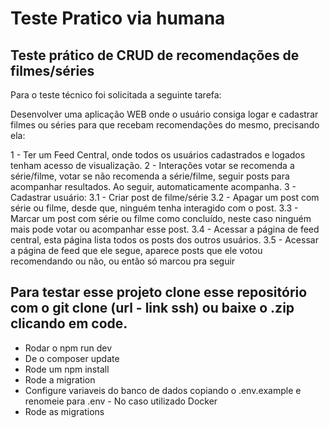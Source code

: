 # Teste Pratico via humana

## Teste prático de CRUD de recomendações de filmes/séries

Para o teste técnico foi solicitada a seguinte tarefa:

Desenvolver uma aplicação WEB onde o usuário consiga logar e cadastrar filmes ou séries para que recebam recomendações do mesmo, precisando ela:

1 - Ter um Feed Central, onde todos os usuários cadastrados e logados tenham acesso de visualização.
2 - Interações votar se recomenda a série/filme, votar se não recomenda a série/filme, seguir posts para acompanhar resultados.
Ao seguir, automaticamente acompanha.
3 - Cadastrar usuário:
    3.1 - Criar post de filme/série
    3.2 - Apagar um post com série ou filme, desde que, ninguém tenha interagido com o post.
    3.3 - Marcar um post com série ou filme como concluído, neste caso ninguém mais pode votar ou acompanhar esse post.
    3.4 - Acessar a página de feed central, esta página lista todos os posts dos outros usuários.
    3.5 - Acessar a página de feed que ele segue, aparece posts que ele votou recomendando ou não, ou então só marcou pra seguir

## Para testar esse projeto clone esse repositório com o git clone (url - link ssh) ou baixe o .zip clicando em code.

 - Rodar o npm run dev
 - De o composer update
 - Rode um npm install
 - Rode a migration
 - Configure variaveis do banco de dados copiando o .env.example e renomeie para .env - No caso utilizado Docker
 - Rode as migrations
